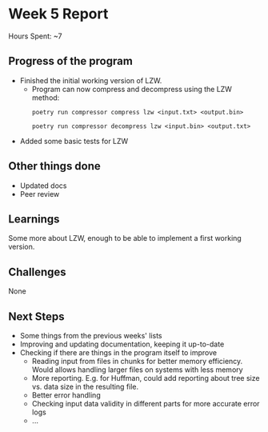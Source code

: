 # Week 5 Report

Hours Spent: ~7

## Progress of the program

- Finished the initial working version of LZW.
  - Program can now compress and decompress using the LZW method:
    ```shell
    poetry run compressor compress lzw <input.txt> <output.bin>
    ```
    ```shell
    poetry run compressor decompress lzw <input.bin> <output.txt>
    ```
- Added some basic tests for LZW

## Other things done

- Updated docs
- Peer review

## Learnings

Some more about LZW, enough to be able to implement a first working version.

## Challenges

None

## Next Steps

- Some things from the previous weeks' lists
- Improving and updating documentation, keeping it up-to-date
- Checking if there are things in the program itself to improve
  - Reading input from files in chunks for better memory efficiency. Would allows handling larger files on systems with less memory
  - More reporting. E.g. for Huffman, could add reporting about tree size vs. data size in the resulting file.
  - Better error handling
  - Checking input data validity in different parts for more accurate error logs
  - ...

